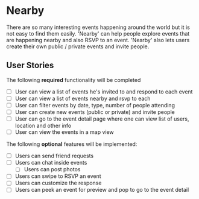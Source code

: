 # Nearby

There are so many interesting events happening around the world but it is not easy to find them easily. 'Nearby' can help people explore events that are happening nearby and also RSVP to an event. 'Nearby' also lets users create their own public / private events and invite people.


## User Stories

The following **required** functionality will be completed

* [ ] User can view a list of events he's invited to and respond to each event
* [ ] User can view a list of events nearby and rsvp to each
* [ ] User can filter events by date, type, number of people attending
* [ ] User can create new events (public or private) and invite people
* [ ] User can go to the event detail page where one can view list of users, location and other info
* [ ] User can view the events in a map view

The following **optional** features will be implemented:
* [ ] Users can send friend requests
* [ ] Users can chat inside events
  * [ ] Users can post photos
* [ ] Users can swipe to RSVP an event
* [ ] Users can customize the response
* [ ] Users can peek an event for preview and pop to go to the event detail
